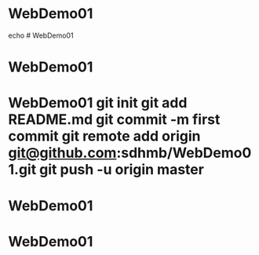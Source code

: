 # WebDemo01
echo # WebDemo01
# WebDemo01
# WebDemo01 git init git add README.md git commit -m first commit git remote add origin git@github.com:sdhmb/WebDemo01.git git push -u origin master
# WebDemo01
# WebDemo01
